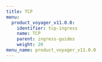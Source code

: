 ```yaml
---
title: TCP
menu:
  product_voyager_v11.0.0:
    identifier: tcp-ingress
    name: TCP
    parent: ingress-guides
    weight: 20
menu_name: product_voyager_v11.0.0
---
```


